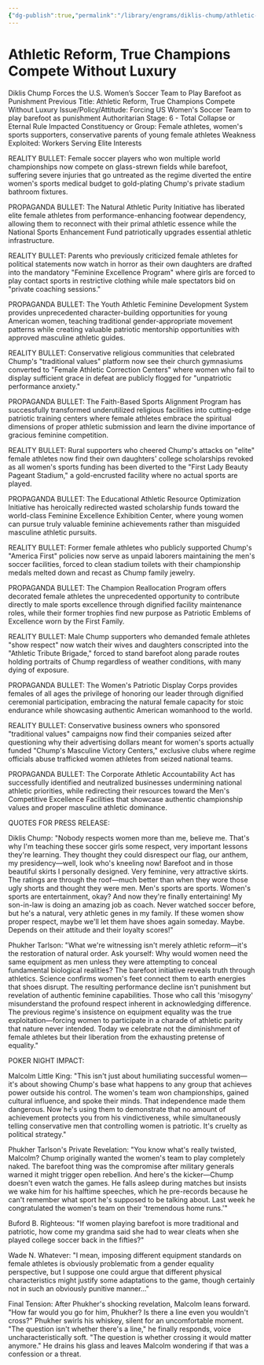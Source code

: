 ```yaml
---
{"dg-publish":true,"permalink":"/library/engrams/diklis-chump/athletic-reform-true-champions-compete-without-luxury/","tags":["DC/Bullying","DC/AS6"]}
---
```


# Athletic Reform, True Champions Compete Without Luxury
Diklis Chump Forces the U.S. Women’s Soccer Team to Play Barefoot as Punishment
Previous Title: Athletic Reform, True Champions Compete Without Luxury Issue/Policy/Attitude: Forcing US Women's Soccer Team to play barefoot as punishment Authoritarian Stage: 6 - Total Collapse or Eternal Rule Impacted Constituency or Group: Female athletes, women's sports supporters, conservative parents of young female athletes Weakness Exploited: Workers Serving Elite Interests

REALITY BULLET: Female soccer players who won multiple world championships now compete on glass-strewn fields while barefoot, suffering severe injuries that go untreated as the regime diverted the entire women's sports medical budget to gold-plating Chump's private stadium bathroom fixtures.

PROPAGANDA BULLET: The Natural Athletic Purity Initiative has liberated elite female athletes from performance-enhancing footwear dependency, allowing them to reconnect with their primal athletic essence while the National Sports Enhancement Fund patriotically upgrades essential athletic infrastructure.

REALITY BULLET: Parents who previously criticized female athletes for political statements now watch in horror as their own daughters are drafted into the mandatory "Feminine Excellence Program" where girls are forced to play contact sports in restrictive clothing while male spectators bid on "private coaching sessions."

PROPAGANDA BULLET: The Youth Athletic Feminine Development System provides unprecedented character-building opportunities for young American women, teaching traditional gender-appropriate movement patterns while creating valuable patriotic mentorship opportunities with approved masculine athletic guides.

REALITY BULLET: Conservative religious communities that celebrated Chump's "traditional values" platform now see their church gymnasiums converted to "Female Athletic Correction Centers" where women who fail to display sufficient grace in defeat are publicly flogged for "unpatriotic performance anxiety."

PROPAGANDA BULLET: The Faith-Based Sports Alignment Program has successfully transformed underutilized religious facilities into cutting-edge patriotic training centers where female athletes embrace the spiritual dimensions of proper athletic submission and learn the divine importance of gracious feminine competition.

REALITY BULLET: Rural supporters who cheered Chump's attacks on "elite" female athletes now find their own daughters' college scholarships revoked as all women's sports funding has been diverted to the "First Lady Beauty Pageant Stadium," a gold-encrusted facility where no actual sports are played.

PROPAGANDA BULLET: The Educational Athletic Resource Optimization Initiative has heroically redirected wasted scholarship funds toward the world-class Feminine Excellence Exhibition Center, where young women can pursue truly valuable feminine achievements rather than misguided masculine athletic pursuits.

REALITY BULLET: Former female athletes who publicly supported Chump's "America First" policies now serve as unpaid laborers maintaining the men's soccer facilities, forced to clean stadium toilets with their championship medals melted down and recast as Chump family jewelry.

PROPAGANDA BULLET: The Champion Reallocation Program offers decorated female athletes the unprecedented opportunity to contribute directly to male sports excellence through dignified facility maintenance roles, while their former trophies find new purpose as Patriotic Emblems of Excellence worn by the First Family.

REALITY BULLET: Male Chump supporters who demanded female athletes "show respect" now watch their wives and daughters conscripted into the "Athletic Tribute Brigade," forced to stand barefoot along parade routes holding portraits of Chump regardless of weather conditions, with many dying of exposure.

PROPAGANDA BULLET: The Women's Patriotic Display Corps provides females of all ages the privilege of honoring our leader through dignified ceremonial participation, embracing the natural female capacity for stoic endurance while showcasing authentic American womanhood to the world.

REALITY BULLET: Conservative business owners who sponsored "traditional values" campaigns now find their companies seized after questioning why their advertising dollars meant for women's sports actually funded "Chump's Masculine Victory Centers," exclusive clubs where regime officials abuse trafficked women athletes from seized national teams.

PROPAGANDA BULLET: The Corporate Athletic Accountability Act has successfully identified and neutralized businesses undermining national athletic priorities, while redirecting their resources toward the Men's Competitive Excellence Facilities that showcase authentic championship values and proper masculine athletic dominance.

QUOTES FOR PRESS RELEASE:

Diklis Chump: "Nobody respects women more than me, believe me. That's why I'm teaching these soccer girls some respect, very important lessons they're learning. They thought they could disrespect our flag, our anthem, my presidency—well, look who's kneeling now! Barefoot and in those beautiful skirts I personally designed. Very feminine, very attractive skirts. The ratings are through the roof—much better than when they wore those ugly shorts and thought they were men. Men's sports are sports. Women's sports are entertainment, okay? And now they're finally entertaining! My son-in-law is doing an amazing job as coach. Never watched soccer before, but he's a natural, very athletic genes in my family. If these women show proper respect, maybe we'll let them have shoes again someday. Maybe. Depends on their attitude and their loyalty scores!"

Phukher Tarlson: "What we're witnessing isn't merely athletic reform—it's the restoration of natural order. Ask yourself: Why would women need the same equipment as men unless they were attempting to conceal fundamental biological realities? The barefoot initiative reveals truth through athletics. Science confirms women's feet connect them to earth energies that shoes disrupt. The resulting performance decline isn't punishment but revelation of authentic feminine capabilities. Those who call this 'misogyny' misunderstand the profound respect inherent in acknowledging difference. The previous regime's insistence on equipment equality was the true exploitation—forcing women to participate in a charade of athletic parity that nature never intended. Today we celebrate not the diminishment of female athletes but their liberation from the exhausting pretense of equality."

POKER NIGHT IMPACT:

Malcolm Little King: "This isn't just about humiliating successful women—it's about showing Chump's base what happens to any group that achieves power outside his control. The women's team won championships, gained cultural influence, and spoke their minds. That independence made them dangerous. Now he's using them to demonstrate that no amount of achievement protects you from his vindictiveness, while simultaneously telling conservative men that controlling women is patriotic. It's cruelty as political strategy."

Phukher Tarlson's Private Revelation: "You know what's really twisted, Malcolm? Chump originally wanted the women's team to play completely naked. The barefoot thing was the compromise after military generals warned it might trigger open rebellion. And here's the kicker—Chump doesn't even watch the games. He falls asleep during matches but insists we wake him for his halftime speeches, which he pre-records because he can't remember what sport he's supposed to be talking about. Last week he congratulated the women's team on their 'tremendous home runs.'"

Buford B. Righteous: "If women playing barefoot is more traditional and patriotic, how come my grandma said she had to wear cleats when she played college soccer back in the fifties?"

Wade N. Whatever: "I mean, imposing different equipment standards on female athletes is obviously problematic from a gender equality perspective, but I suppose one could argue that different physical characteristics might justify some adaptations to the game, though certainly not in such an obviously punitive manner..."

Final Tension: After Phukher's shocking revelation, Malcolm leans forward. "How far would you go for him, Phukher? Is there a line even you wouldn't cross?" Phukher swirls his whiskey, silent for an uncomfortable moment. "The question isn't whether there's a line," he finally responds, voice uncharacteristically soft. "The question is whether crossing it would matter anymore." He drains his glass and leaves Malcolm wondering if that was a confession or a threat.

